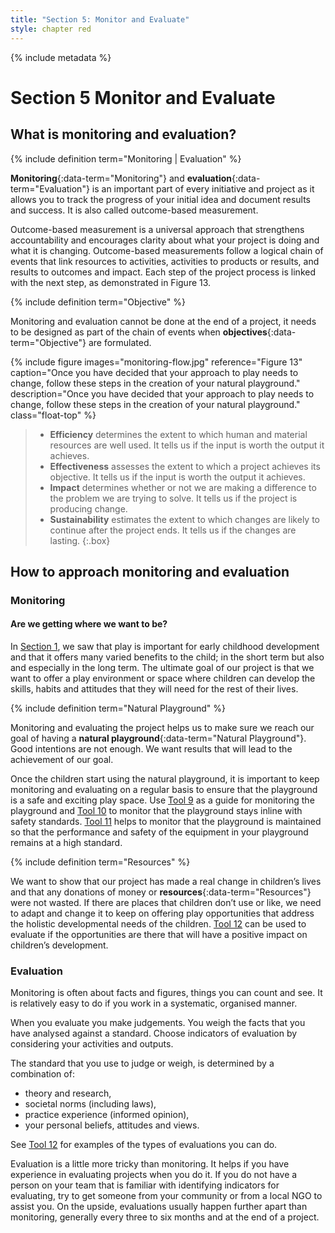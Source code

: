 ```yaml
---
title: "Section 5: Monitor and Evaluate"
style: chapter red
---
```


{% include metadata %}

# **Section 5** Monitor and Evaluate

## What is monitoring and evaluation?

{% include definition term="Monitoring | Evaluation" %}

**Monitoring**{:data-term="Monitoring"} and **evaluation**{:data-term="Evaluation"} is an important part of every initiative and project as it allows you to track the progress of your initial idea and document results and success. It is also called outcome-based measurement.

Outcome-based measurement is a universal approach that strengthens accountability and encourages clarity about what your project is doing and what it is changing. Outcome-based measurements follow a logical chain of events that link resources to activities, activities to products or results, and results to outcomes and impact. Each step of the project process is linked with the next step, as demonstrated in Figure 13.

{% include definition term="Objective" %}

Monitoring and evaluation cannot be done at the end of a project, it needs to be designed as part of the chain of events when **objectives**{:data-term="Objective"} are formulated.

{% include figure
   images="monitoring-flow.jpg"
   reference="Figure 13"
   caption="Once you have decided that your approach to play needs to change, follow these steps in the creation of your natural playground."
   description="Once you have decided that your approach to play needs to change, follow these steps in the creation of your natural playground."
   class="float-top"
%}

> - **Efficiency** determines the extent to which human and material resources are well used. It tells us if the input is worth the output it achieves.
> - **Effectiveness** assesses the extent to which a project achieves its objective. It tells us if the input is worth the output it achieves.
> - **Impact** determines whether or not we are making a difference to the problem we are trying to solve. It tells us if the project is producing change.
> - **Sustainability** estimates the extent to which changes are likely to continue after the project ends. It tells us if the changes are lasting.
{:.box}

## How to approach monitoring and evaluation

### Monitoring

#### Are we getting where we want to be?

In [Section 1](01.html#the-importance-of-play), we saw that play is important for early childhood development and that it offers many varied benefits to the child; in the short term but also and especially in the long term. The ultimate goal of our project is that we want to offer a play environment or space where children can develop the skills, habits and attitudes that they will need for the rest of their lives.

{% include definition term="Natural Playground" %}

Monitoring and evaluating the project helps us to make sure we reach our goal of having a **natural playground**{:data-term="Natural Playground"}. Good intentions are not enough. We want results that will lead to the achievement of our goal.

Once the children start using the natural playground, it is important to keep monitoring and evaluating on a regular basis to ensure that the playground is a safe and exciting play space. Use [Tool 9](06-09.html) as a guide for monitoring the playground and [Tool 10](06-10.html) to monitor that the playground stays inline with safety standards. [Tool 11](06-11.html) helps to monitor that the playground is maintained so that the performance and safety of the equipment in your playground remains at a high standard.

{% include definition term="Resources" %}

We want to show that our project has made a real change in children’s lives and that any donations of money or **resources**{:data-term="Resources"} were not wasted. If there are places that children don’t use or like, we need to adapt and change it to keep on offering play opportunities that address the holistic developmental needs of the children. [Tool 12](06-12.html) can be used to evaluate if the opportunities are there that will have a positive impact on children’s development.

### Evaluation

Monitoring is often about facts and figures, things you can count and see. It is relatively easy to do if you work in a systematic, organised manner.

When you evaluate you make judgements. You weigh the facts that you have analysed against a standard. Choose indicators of evaluation by considering your activities and outputs.

The standard that you use to judge or weigh, is determined by a combination of:

*   theory and research,
*   societal norms (including laws),
*   practice experience (informed opinion),
*   your personal beliefs, attitudes and views.

See [Tool 12](06-12.html) for examples of the types of evaluations you can do.

Evaluation is a little more tricky than monitoring. It helps if you have experience in evaluating projects when you do it. If you do not have a person on your team that is familiar with identifying indicators for evaluating, try to get someone from your community or from a local NGO to assist you. On the upside, evaluations usually happen further apart than monitoring, generally every three to six months and at the end of a project.
